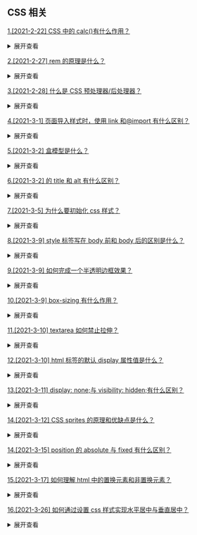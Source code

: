 ## CSS 相关

[1.[2021-2-22] CSS 中的 calc()有什么作用？](https://github.com/HJY-xh/plantTrees/issues/6)

<details>
<summary>展开查看</summary>
<pre>
calc使得开发者能够使用四则运算表达式来填写CSS属性。
px、%、em等不同单位的数值均可参与计算，浏览器会进行自动转换。
注意：当使用calc的时候，运算符号左右需要有空格，否则属性不生效。例如：width: calc(100% - 30px)。
</pre>
</details>

[2.[2021-2-27] rem 的原理是什么？ ](https://github.com/HJY-xh/plantTrees/issues/16)

<details>
<summary>展开查看</summary>
<pre>
在做响应式布局的时候，通过调整HTML的字体大小，页面上所有使用rem单位的元素都会做相应的调整。
</pre>
</details>

[3.[2021-2-28] 什么是 CSS 预处理器/后处理器？ ](https://github.com/HJY-xh/plantTrees/issues/17)

<details>
<summary>展开查看</summary>
<pre>
预处理器（例如，Less、Sass、stylus)是用来把Sass或Less预编译成CSS的工具，增强了CSS代码的复用性。它有层级、mixin、变量、循环、函数等，具有很方便的UI组件模块化开发能力，能极大地提高工作效率。
后处理器（例如PostCSS）通常被视为在完成的样式表中根据CSS规范处理CSS,让其更有效，目前最常做的是给CSS属性添加浏览器私有前缀，解决跨浏览器的兼容性问题。
</pre>
</details>

[4.[2021-3-1] 页面导入样式时，使用 link 和@import 有什么区别？](https://github.com/HJY-xh/plantTrees/issues/19)

<details>
<summary>展开查看</summary>
<pre>
答案一：
-   link 是 XHTML 标签，除了加载 CSS 外，还可以定义 RSS 等其他事务；@import 属于 CSS 范畴，只能加载 CSS。
-   link 引用 CSS 时，在页面载入时同时加载；@import 需要页面网页完全载入以后加载。因此会出现一开始没有 css 样式，闪烁一下出现样式后的页面(网速慢的情况下)。
-   link 是 XHTML 标签，无兼容问题；@import 是在 CSS2.1 提出的，低版本的浏览器不支持。
-   link 支持使用 Javascript 控制 DOM 去改变样式；而@import 不支持。

答案二：

-   link 是 HTML 方式， @import 是 CSS 方式
-   link 最大限度支持并行下载，@import 过多嵌套导致串行下载，出现 FOUC
-   link 可以通过 rel="alternate stylesheet"指定候选样式
-   浏览器对 link 支持早于@import，可以使用@import 对老浏览器隐藏样式
-   @import 必须在样式规则之前，可以在 css 文件中引用其他文件
总体来说：link 优于@import
</pre>
</details>

[5.[2021-3-2] 盒模型是什么？](https://github.com/HJY-xh/plantTrees/issues/23)

<details>
<summary>展开查看</summary>
<pre>
盒模型的组成，由里向外content,padding,border,margin.

在 IE 盒子模型中，width 表示 content+padding+border 这三个部分的宽度

在标准的盒子模型中，width 指 content 部分的宽度

box-sizing 的使用

-   box-sizing: content-box 是 W3C 盒子模型
-   box-sizing: border-box 是 IE 盒子模型

box-sizing 的默认属性是 **content-box**

</pre>
</details>

[6.[2021-3-2] <img>的 title 和 alt 有什么区别？](https://github.com/HJY-xh/plantTrees/issues/24)

<details>
<summary>展开查看</summary>
<pre>
- alt属性，是`<img>`的特有属性，是图片内容的等价描述，用于图片无法加载时显示或读屏器阅读图片（帮助盲人了解图片内容）。可提图片高可访问性，除了纯装饰图片外都必须设置有意义的值，搜索引擎会重点分析。
- title属性，是鼠标覆盖时显示的文字，其他一些标签也可以使用。例如：base，basefont，head，html，meta，param，script
</pre>
</details>

[7.[2021-3-5] 为什么要初始化 css 样式？](https://github.com/HJY-xh/plantTrees/issues/30)

<details>
<summary>展开查看</summary>
<pre>
因为浏览器的兼容问题，不同浏览器对有些标签的默认值是不同的，如果没对CSS初始化往往会出现浏览器之间的页面显示差异。 当然，初始化样式会对SEO有一定的影响，但鱼和熊掌不可兼得，但力求影响最小的情况下初始化。
</pre>
</details>

[8.[2021-3-9] style 标签写在 body 前和 body 后的区别是什么？](https://github.com/HJY-xh/plantTrees/issues/40)

<details>
<summary>展开查看</summary>
<pre>

-   答案一
    **渲染机制**的区别。在 body 前是已经把样式解析一遍，到了对应标签直接渲染样式，显示快；在 body 后是浏览器已经把标签解析了，但基于没有样式，显示的不完全。在把 body 后的样式表扫描后，成为真正的样式。速度会慢，尤其遇到大型网站，效果更差。这都是基于浏览器从上而下的浏览机制导致的。

-   答案二
    首先要明确一点，即浏览器以逐行方式对 html 文档进行解析的。
    -   写在 body 标签前利于浏览器逐步渲染：
              resources downloading->CSSOM+DOM->RenderTree(composite)->Layout->paint
    -   写在 body 标签后：
              可能会导致 FOUC (Flash of Unstyled Content)无样式内容闪烁问题。根据浏览器的解析机制，当解析到写在尾部的样式表（外联或写在 style 标签）会导致浏览器停止之前的渲染，等待加载且解析样式表完成之后重新渲染，也就是说 CSS 未完全加载前，会先渲染显示已经解析的 HTML 内容，然后 CSS 完全加载完成后，再次渲染。

</pre>
</details>

[9.[2021-3-9] 如何完成一个半透明边框效果？](https://github.com/HJY-xh/plantTrees/issues/42)

<details>
<summary>展开查看</summary>
<pre>
很多人会想到：

```
border: 10px solid hsla(0,0%,100%,.5);
background: white;
```

很可惜，出来的效果是这样的：

![img](https://github.com/HJY-xh/plantTrees/blob/master/Image/%E8%AF%84%E8%AE%BA%E5%8C%BA%E5%9B%BE%E7%89%87/issues_75/uri.png)

**_为什么呢？_**
因为默认情况下，背景会延伸到边框所在的区域下层。我们所做的事情并没有让 body 的背景从半透明白色边框处透上来，而是在半透明白色边框处透出了这个容器自己的纯白实色背景，这实际上得到的效果跟纯白实色的边框看起来完全一样。

在 CSS 2.1 中，这就是背景的工作原理。我们只能接受它并且向前看。谢天谢地，从背景与边框（第三版）http://w3.org/TR/css3-background开始，我们可以通过 `background-clip` 属性来调整上述默认行为所带来的不便。这个属性的初始值是 `border-box`，意味着背景会被元素的 `border box`（边框的外沿框）裁切掉。如果不希望背景侵入边框所在的范围，我们要做的就是把它的值设为 `padding-box`，这样浏览器就会用内边距的外沿来把背景裁切掉。即：

```
border: 10px solid hsla(0,0%,100%,.5);
background: white;
background-clip: padding-box;
```

效果如下：

![](https://github.com/HJY-xh/plantTrees/blob/master/Image/%E8%AF%84%E8%AE%BA%E5%8C%BA%E5%9B%BE%E7%89%87/issues_42/Transparent_border_after.PNG)

</pre>
</details>

[10.[2021-3-9] box-sizing 有什么作用？](https://github.com/HJY-xh/plantTrees/issues/43)

<details>
<summary>展开查看</summary>
<pre>

box-sizing 属性可以用来调整如下表现：

-   `content-box` 它是默认值。如果设置一个元素的宽为 100px，那么这个元素的内容区就是 100px，此时任何边框、内边距的宽度都会增加到最后绘制出来的元素宽度中
-   `border-box`该属性将元素的边框和内边距的值包含进 width。即如果设置一个元素的宽为 100px，那么这 100px 包含该元素的 border 和 padding，内容区的实际宽度为 width 减去 border 和 padding 值。大多数情况下，这使得更容易设定一个元素的宽高。

</pre>
</details>

[11.[2021-3-10] textarea 如何禁止拉伸？](https://github.com/HJY-xh/plantTrees/issues/45)

<details>
<summary>展开查看</summary>
<pre>
使用 CSS 样式可以避免拉伸:
```css
textarea {
  resize: none;
}
```
</pre>
</details>

[12.[2021-3-10] html 标签的默认 display 属性值是什么？](https://github.com/HJY-xh/plantTrees/issues/46)

<details>
<summary>展开查看</summary>
<pre>
block
</pre>
</details>

[13.[2021-3-11] display: none;与 visibility: hidden;有什么区别？](https://github.com/HJY-xh/plantTrees/issues/48)

<details>
<summary>展开查看</summary>
<pre>

相同点：它们都能让元素不可见

区别：

-   `display:none;`会让元素完全从渲染树中消失，渲染的时候不占据任何空间；`visibility: hidden;`不会让元素从渲染树消失，渲染时元素继续占据空间，只是内容不可见
-   `display: none;`是非继承属性，子孙节点消失由于元素从渲染树消失造成，通过修改子孙节点属性无法显示；`visibility: hidden;` 是继承属性，子孙节点由于继承了 `hidden` 而消失，通过设置 `visibility: visible;`，可以让子孙节点显示
-   修改常规流中元素的 `display` 通常会造成文档重排。修改 `visibility` 属性只会造成本元素的重绘
-   读屏器不会读取 `display: none;` 元素内容；会读取 `visibility: hidden;` 元素内容

</pre>
</details>

[14.[2021-3-12] CSS sprites 的原理和优缺点是什么？](https://github.com/HJY-xh/plantTrees/issues/51)

<details>
<summary>展开查看</summary>
<pre>

**_1. 简介_**

CSS Sprites 在国内很多人叫 css 精灵，是一种网页图片应用处理方式。它允许将一个页面涉及到的所有零星图片都包含到一张大图中， 利用 CSS 的 `background-image`、`background- repeat`、`background-position` 的组合进行背景定位， 访问页面时避免图片载入缓慢的现象。

**_2. 优点_**

-   CSS Sprites 能很好地减少网页的 http 请求，从而大大的提高页面的性能，这是 CSS Sprites 最大的优点，也是其被广泛传播和应用的主要原因；

-   CSS Sprites 能减少图片的字节；

-   CSS Sprites 解决了网页设计师在图片命名上的困扰，只需对一张集合的图片命名，不需要对每一个小图片进行命名，从而提高了网页制作效率；

-   CSS Sprites 只需要修改一张或少量图片的颜色或样式来改变整个网页的风格；

**_3. 缺点_**

-   图片合并麻烦：图片合并时，需要把多张图片有序的合理的合并成一张图片，并留好足够的空间防止版块出现不必要的背景；

-   图片适应性差：在高分辨的屏幕下自适应页面，若图片不够宽会出现背景断裂；

-   图片定位繁琐：开发时需要通过工具测量计算每个背景单元的精确位置；

-   可维护性差：页面背景需要少许改动，可能要修改部分或整张已合并的图片，进而要改动 css。在避免改动图片的前提下，又只能（最好）往下追加图片，但这样增加了图片字节；

</pre>
</details>

[14.[2021-3-15] position 的 absolute 与 fixed 有什么区别？](https://github.com/HJY-xh/plantTrees/issues/59)

<details>
<summary>展开查看</summary>
<pre>
共同点：
- 改变行内元素的呈现方式，display被置为block
- 让元素脱离普通流，不占据空间
- 默认会覆盖到非定位元素上

不同点：
absolute 的”根元素“是可以设置的，而 fixed 的”根元素“固定为浏览器窗口。当你滚动网页，fixed 元素与浏览器窗口之间的距离是不变的。

</pre>
</details>

[15.[2021-3-17] 如何理解 html 中的置换元素和非置换元素？](https://github.com/HJY-xh/plantTrees/issues/62)

<details>
<summary>展开查看</summary>
<pre>

### **什么是置换元素？**

一个 `内容` 不受 CSS 视觉格式化模型控制，CSS 渲染模型并不考虑对此内容的渲染，且元素本身一般拥有固有尺寸（宽度，高度，宽高比）的元素，被称之为置换元素。

### **什么是非置换元素？**

w3c 并没有给出明确的非置换元素的解释，但能确定的是除置换元素之外，所有的元素都是非置换元素。

### 行内级置换和非置换元素的**宽度**定义

对于行内级`非置换`元素，宽度设置是不适用的。
对于行内级`置换`元素来说，其宽度的设置需遵循以下几点：

-   若宽高的计算值都为 `auto` 且元素有固有宽度，则 `width` 的使用值为该固有宽度；

```
典型的例子是：拥有默认宽高的 input 当宽度的计算值为auto时，则宽度使用值为其默认的固有宽度
```

-   若宽度的计算值为 `auto` 且高度有 `非auto` 的计算值，并且元素有固有宽高比，则 `width` 的使用值为 `高度使用值 * 固有宽高比`；

```
典型的例子：img 当只定义了其高度值时，其宽度将会根据固有宽高比进行等比设置
```

-   除此之外，当 `width` 的计算值为 `auto` 时，则宽度的使用值为 `300px`

```
典型的例子：比如iframe, canvas
```

其它类型的置换元素，其宽度的定义都参照行内置换元素的定义。

### 行内级置换和非置换元素的**高度**定义

对于行内级非置换元素，高度设置是不适用的。
对于行内级置换元素来说，其高度的设置需遵循以下几点：

-   若宽高的计算值都为 `auto` 且元素有固有高度，则 `height` 的使用值为该固有高度；
-   若高度的计算值为 `auto` 且元素有固有高度，则 `height` 的使用值为该固有高度；
-   若高度的计算值为 `auto` 且宽度有 `非auto` 的计算值，并且元素有固有宽高比，则 `height` 的使用值为：`宽度使用值 / 固有宽高比`；
-   若高度的计算值为 `auto` 且上述条件完全不符，则 `height` 的使用值 不能大于 150px，且宽度不能大于长方形高度的 2 倍。

其它类型的置换元素，其高度的定义都参照行内置换元素的定义。

</pre>
</details>

[16.[2021-3-26] 如何通过设置 css 样式实现水平居中与垂直居中？](https://github.com/HJY-xh/plantTrees/issues/86)

<details>
<summary>展开查看</summary>
<pre>

### 1. 水平居中

-   inline 元素：text-align: center
-   block 元素：margin: auto
-   absolute 元素：left: 50% + margin-left 负宽度 1/2

### 2. 垂直居中

-   inline 元素：line-height 的值等于 height 的值
-   absolute 元素：top: 50% + margin-top 负宽度 1/2 （需知道元素宽度）
-   absolute 元素：transform(-50%, -50%) （不需知道元素宽度，但有兼容性问题）
-   absolute 元素：top, left, bottom, right = 0 + margin: auto （不需知道元素宽度，且无兼容性问题）

</pre>
</details>
